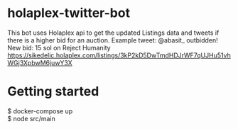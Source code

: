 # holaplex-twitter-bot

This bot uses Holaplex api to get the updated Listings data and tweets if there is a higher bid for an auction.
Example tweet:
@abasit_ outbidden! New bid: 15 sol on Reject Humanity https://sikedelic.holaplex.com/listings/3kP2kD5DwTmdHDJrWF7qUJHu51vhWGj3XpbwM6juwY3X


# Getting started
$ docker-compose up <br />
$ node src/main
